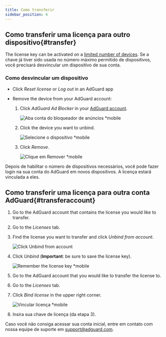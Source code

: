 ```yaml
---
title: Como transferir
sidebar_position: 4
---
```


## Como transferir uma licença para outro dispositivo{#transfer}

The license key can be activated on a [limited number of devices](../what-is). Se a chave já tiver sido usada no número máximo permitido de dispositivos, você precisará desvincular um dispositivo de sua conta.

### Como desvincular um dispositivo

- Click *Reset license* or *Log out* in an AdGuard app

- Remove the device from your AdGuard account:
    1. Click *AdGuard Ad Blocker* in your [AdGuard account](https://my.adguard.com/).

        ![Aba conta do bloqueador de anúncios *mobile](https://cdn.adtidy.org/content/kb/ad_blocker/general/newaccount-unbind-device-0.png)

    1. Click the device you want to unbind.

        ![Selecione o dispositivo *mobile](https://cdn.adtidy.org/content/kb/ad_blocker/general/newaccount-unbind-device-1.png)

    1. Click *Remove*.

        ![Clique em Remover *mobile](https://cdn.adtidy.org/content/kb/ad_blocker/general/newaccount-unbind-device-2.png)

Depois de habilitar o número de dispositivos necessários, você pode fazer login na sua conta do AdGuard em novos dispositivos. A licença estará vinculada a eles.

## Como transferir uma licença para outra conta AdGuard{#transferaccount}

1. Go to the AdGuard account that contains the license you would like to transfer.

1. Go to the *Licenses* tab.

1. Find the license you want to transfer and click *Unbind from account*.

    ![Click Unbind from account](https://cdn.adtidy.org/content/kb/ad_blocker/general/newaccount-transfer-to-account.png)

1. Click *Unbind* (**Important**: be sure to save the license key).

    ![Remember the license key *mobile](https://cdn.adtidy.org/content/kb/ad_blocker/general/newaccount-transfer-to-account-1.png)

1. Go to the AdGuard account that you would like to transfer the license to.

1. Go to the *Licenses* tab.

1. Click *Bind license* in the upper right corner.

    ![Vincular licença *mobile](https://cdn.adtidy.org/content/kb/ad_blocker/general/newaccount-transfer-to-account-2.png)

1. Insira sua chave de licença (da etapa 3).

Caso você não consiga acessar sua conta inicial, entre em contato com nossa equipe de suporte em support@adguard.com.
